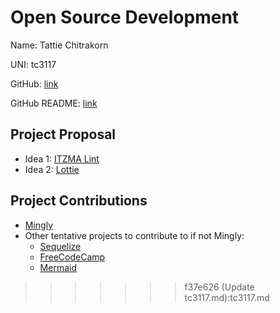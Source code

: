 # Open Source Development

Name: Tattie Chitrakorn

UNI: tc3117

GitHub: [link](https://github.com/tchitrakorn)

GitHub README: [link](https://github.com/tchitrakorn/tchitrakorn/blob/main/README.md)

## Project Proposal
- Idea 1: [ITZMA Lint](./projects/python/itzma-lint.md)
- Idea 2: [Lottie](./projects/python/lottie.md)

## Project Contributions
- [Mingly](./projects/javascript/mingly-issues.md)
- Other tentative projects to contribute to if not Mingly: 
  - [Sequelize](https://github.com/sequelize/sequelize)
  - [FreeCodeCamp](https://github.com/freeCodeCamp/freeCodeCamp#contributing)
  - [Mermaid](https://github.com/mermaid-js/mermaid)

>>>>>>> f37e626 (Update tc3117.md):tc3117.md
